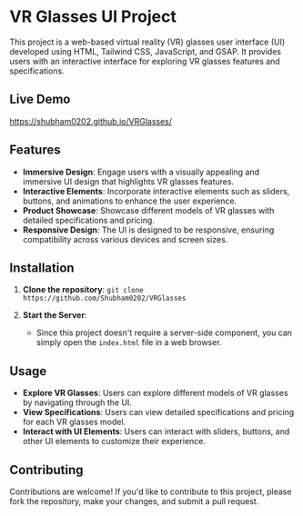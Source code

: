 # VR Glasses UI Project

This project is a web-based virtual reality (VR) glasses user interface (UI) developed using HTML, Tailwind CSS, JavaScript, and GSAP. It provides users with an interactive interface for exploring VR glasses features and specifications.

## Live Demo
 https://shubham0202.github.io/VRGlasses/
## Features

- **Immersive Design**: Engage users with a visually appealing and immersive UI design that highlights VR glasses features.
- **Interactive Elements**: Incorporate interactive elements such as sliders, buttons, and animations to enhance the user experience.
- **Product Showcase**: Showcase different models of VR glasses with detailed specifications and pricing.
- **Responsive Design**: The UI is designed to be responsive, ensuring compatibility across various devices and screen sizes.

## Installation

1. **Clone the repository**:
`git clone https://github.com/Shubham0202/VRGlasses`

2. **Start the Server**:

   - Since this project doesn't require a server-side component, you can simply open the `index.html` file in a web browser.

## Usage

- **Explore VR Glasses**: Users can explore different models of VR glasses by navigating through the UI.
- **View Specifications**: Users can view detailed specifications and pricing for each VR glasses model.
- **Interact with UI Elements**: Users can interact with sliders, buttons, and other UI elements to customize their experience.

## Contributing

Contributions are welcome! If you'd like to contribute to this project, please fork the repository, make your changes, and submit a pull request.
